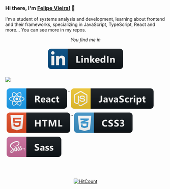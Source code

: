 ### Hi there, I'm [Felipe Vieira!](https://www.linkedin.com/in/felipesvfx/) 👋

I'm a student of systems analysis and development, learning about frontend
and their frameworks, specializing in JavaScript, TypeScript, React and more...
You can see more in my repos.

<div align="center">

<i>You find me in</i><br>

<a href="https://www.linkedin.com/in/felipesvfx/" target="_blank">
  <img src="svg/social/linkedin.svg" alt="gmail" style="vertical-align:top; margin:6px 4px">
</a> 

</div>
<br/>

<a href="https://github.com/2lipe/Xamarin.Forms.NeoControls">
  <img align="center" src="https://github-readme-stats.anuraghazra1.vercel.app/api/top-langs/?username=2lipe&hide=Batchfile" />
</a>
<p align="left">

<a href="#">
  <img src="svg/dev/frameworks/react.svg" alt="react" style="vertical-align:top; margin:6px 4px">
</a>

<a href="#">
  <img src="js.svg" alt="js" style="vertical-align:top; margin:6px 4px">
</a>

<a href="#">
  <img src="svg/dev/languages/html.svg" alt="html" style="vertical-align:top; margin:6px 4px">
</a>

<a href="#">
  <img src="svg/dev/languages/css3.svg" alt="css3" style="vertical-align:top; margin:6px 4px">
</a>  

<a href="#">
  <img src="svg/dev/languages/sass.svg" alt="sass" style="vertical-align:top; margin:6px 4px">
</a> 

</p>

<br />
<br />
<div align="center">

[![HitCount](http://hits.dwyl.com/2lipe/2lipe.svg)](http://hits.dwyl.com/2lipe/2lipe)

</div>